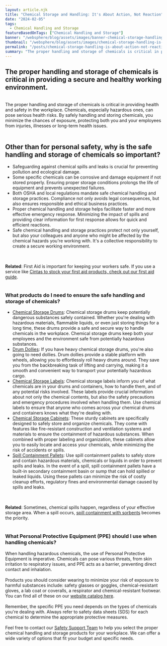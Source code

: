 ```yaml
---
layout: article.njk
title: "Chemical Storage and Handling: It's About Action, Not Reaction"
date: "2024-02-05"
tags:
  - Chemical Handling and Storage
featureBasedOnTags: ["Chemical Handling and Storage"]
banner: "/websphere/blog/assets/images/banner-chemical-storage-handling-is-about-action-not-reaction.webp"
thumbnail: "/websphere/blog/assets/images/chemical-storage-handling-is-about-action-not-reaction.webp"
permalink: "/posts/chemical-storage-handling-is-about-action-not-reaction.html"
summary: "The proper handling and storage of chemicals is critical in providing a secure and healthy working environment."
---
```


<h2 class="intro">The proper handling and storage of chemicals is critical in providing a secure and healthy working environment.</h2>
<br>
The proper handling and storage of chemicals is critical in providing health and safety in the workplace. Chemicals, especially hazardous ones, can pose serious health risks. By safely handling and storing chemicals, you minimize the chances of exposure, protecting both you and your employees from injuries, illnesses or long-term health issues.
<br><br>
<h2>Other than for personal safety, why is the safe handling and storage of chemicals so important?</h2>
<ul>
    <li>Safeguarding against chemical spills and leaks is crucial for preventing pollution and ecological damage.</li>
    <li>Some specific chemicals can be corrosive and damage equipment if not stored properly. Ensuring proper storage conditions prolongs the life of equipment and prevents unexpected failures.</li>
    <li>Both OSHA and local regulations mandate safe chemical handling and storage practices. Compliance not only avoids legal consequences, but also ensures responsible and ethical business practices.</li>
    <li>Proper chemical handling and storage helps facilitate faster and more effective emergency response. Minimizing the impact of spills and providing clear information for first response allows for quick and efficient reactions.</li>
    <li>Safe chemical handling and storage practices protect not only yourself, but also your colleagues and anyone who might be affected by the chemical hazards you're working with. It's a collective responsibility to create a secure working environment.</li>
</ul>
<br><br>
<strong>Related</strong>: First Aid is important for keeping your workers safe. If you use a service like <a href="https://www.conney.com/websphere/blog/posts/make-change-from-cintas-first-aid-safety.html?utm_medium=chemical-handling-storage&utm_source=Blog&utm_campaign=Conney">Cintas to stock your first aid products, check out our first aid guide</a>.
<br><br>
<h3>What products do I need to ensure the safe handling and storage of chemicals?</h3>
<ul>
    <li><a href="https://www.conney.com/websphere/blog/posts/make-change-from-cintas-first-aid-safety.html?utm_medium=chemical-handling-storage&utm_source=Blog&utm_campaign=Conney">Chemical Storage Drums</a>: Chemical storage drums keep potentially dangerous substances safely contained. Whether you're dealing with hazardous materials, flammable liquids, or even just storing things for a long time, these drums provide a safe and secure way to handle chemicals in the workplace. Chemical storage drums keep both your employees and the environment safe from potentially hazardous substances.</li>
    <li><a href="https://www.conney.com/category/chemical-handling-storage-spill-control?PRODUCT_TYPE=poly-drum&PMSORT=FEATURED&PMFILT=shop_by_catch-basin-adjustable-insert#page_no=1*&utm_medium=chemical-handling-storage&utm_source=Blog&utm_campaign=Conney">Drum Dollies</a>: If you have heavy chemical storage drums, you're also going to need dollies. Drum dollies provide a stable platform with wheels, allowing you to effortlessly roll heavy drums around. They save you from the backbreaking task of lifting and carrying, making it a smooth and convenient way to transport your potentially hazardous cargo.</li>
    <li><a href="https://www.conney.com/category/chemical-handling-storage-material-handling?PRODUCT_TYPE=dolly,drum-caddie,drum-carrier,drum-cradle,drum-dolly,truck&PMFILT=shop_by_antistatic-wire#page_no=1*&utm_medium=chemical-handling-storage&utm_source=Blog&utm_campaign=Conney">Chemical Storage Labels</a>: Chemical storage labels inform you of what chemicals are in your drums and containers, how to handle them, and of any potential risks involved. These labels provide crucial information about not only the chemical contents, but also the safety precautions and emergency procedures involved when handling them. Use chemical labels to ensure that anyone who comes across your chemical drums and containers knows what they're dealing with.</li>
    <li><a href="https://www.conney.com/category/signs-labels-nfpa-signs?utm_medium=chemical-handling-storage&utm_source=Blog&utm_campaign=Conney">Chemical Storage Cabinets</a>: These sturdy cabinets are specifically designed to safely store and organize chemicals. They come with features like fire-resistant construction and ventilation systems and materials to ensure the containment of hazardous substances. When combined with proper labeling and organization, these cabinets allow you to easily locate and access your chemicals, while minimizing the risk of accidents or spills.</li>
    <li><a href="https://www.conney.com/category/chemical-handling-storage-safety-cabinets?utm_medium=chemical-handling-storage&utm_source=Blog&utm_campaign=Conney">Spill Containment Pallets</a>:  Use spill containment pallets to safely store and contain hazardous materials, chemicals or liquids in order to prevent spills and leaks. In the event of a spill, spill containment pallets have a built-in secondary containment basin or sump that can hold spilled or leaked liquids. Using these pallets can minimize the risk of costly cleanup efforts, regulatory fines and environmental damage caused by spills and leaks.</li>
</ul>
<br><br>
<strong>Related</strong>: Sometimes, chemical spills happen, regardless of your effective storage area. When a spill occurs, <a href="https://www.conney.com/category/chemical-handling-storage-spill-control?PRODUCT_TYPE=drum-containment-unit,drum-pallets-platforms,spill-containment-unit&PMSORT=FEATURED&PMFILT=shop_by_catch-basin-adjustable-insert#page_no=1*&utm_medium=chemical-handling-storage&utm_source=Blog&utm_campaign=Conney">spill containment with sorbents</a> becomes the priority.  
<br><br>
<h3>What Personal Protective Equipment (PPE) should I use when handling chemicals?</h3>
When handling hazardous chemicals, the use of Personal Protective Equipment is imperative. Chemicals can pose various threats, from skin irritation to respiratory issues, and PPE acts as a barrier, preventing direct contact and inhalation.
<br><br>
Products you should consider wearing to minimize your risk of exposure to harmful substances include: safety glasses or goggles, chemical-resistant gloves, a lab coat or coveralls, a respirator and chemical-resistant footwear. You can find all of these on our <a href="https://conney.com/websphere/blog/posts/do-not-cry-over-workplace-spill-containment-use-sorbents.html?utm_medium=chemical-handling-storage&utm_source=Blog&utm_campaign=Conney">website catalog here</a>.
<br><br>
Remember, the specific PPE you need depends on the types of chemicals you're dealing with. Always refer to safety data sheets (SDS) for each chemical to determine the appropriate protective measures.
<br><br>
Feel free to contact our <a href="https://www.conney.com/allproducts?utm_medium=chemical-handling-storage&utm_source=Blog&utm_campaign=Conney">Safety Support Team</a> to help you select the proper chemical handling and storage products for your workplace. We can offer a wide variety of options that fit your budget and specific needs.
